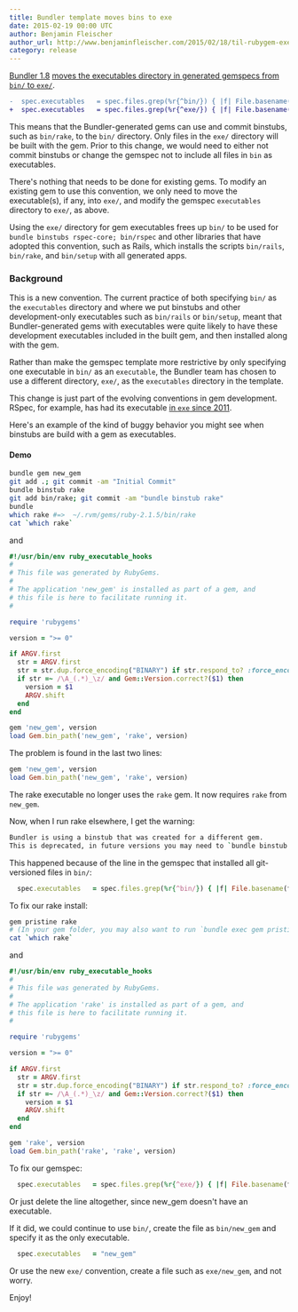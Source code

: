 ```yaml
---
title: Bundler template moves bins to exe
date: 2015-02-19 00:00 UTC
author: Benjamin Fleischer
author_url: http://www.benjaminfleischer.com/2015/02/18/til-rubygem-executables-now-go-in-exe/
category: release
---
```


[Bundler 1.8](https://github.com/bundler/bundler/blob/v1.8.0/lib/bundler/templates/newgem/newgem.gemspec.tt)
[moves the executables directory in generated gemspecs from `bin/` to `exe/`](https://github.com/bundler/bundler/commit/ab3e21784c6c18702869c771fbe7ae23c82cc7c0).

~~~ diff
-  spec.executables   = spec.files.grep(%r{^bin/}) { |f| File.basename(f) }
+  spec.executables   = spec.files.grep(%r{^exe/}) { |f| File.basename(f) }
~~~

This means that the Bundler-generated gems can use and commit binstubs,
such as `bin/rake`, to the `bin/` directory.  Only files in the `exe/` directory
will be built with the gem.  Prior to this change, we would need to either not
commit binstubs or change the gemspec not to include all files in `bin` as
executables.

There's nothing that needs to be done for existing gems.  To modify an existing gem
to use this convention, we only need to move the executable(s), if any, into `exe/`,
and modify the gemspec `executables` directory to `exe/`, as above.

Using the `exe/` directory for gem executables frees up `bin/` to be used for
`bundle binstubs rspec-core; bin/rspec` and other libraries that have adopted this
convention, such as Rails, which installs the scripts `bin/rails`, `bin/rake`, and
`bin/setup` with all generated apps.

### Background

This is a new convention.  The current practice of both specifying `bin/` as the
`executables` directory and where we put binstubs and other development-only
executables such as `bin/rails` or `bin/setup`, meant that Bundler-generated
gems with executables were quite likely to have these development executables
included in the built gem, and then installed along with the gem.

Rather than make the gemspec template more restrictive by only specifying one
executable in `bin/` as an `executable`, the Bundler team has chosen to use a
different directory, `exe/`, as the `executables` directory in the template.

This change is just part of the evolving conventions in gem development.  RSpec,
for example, has had its executable [in `exe` since 2011](https://github.com/RSpec/RSpec-core/blob/v2.7.0/RSpec-core.gemspec#L19).

Here's an example of the kind of buggy behavior you might see when binstubs are
build with a gem as executables.

#### Demo

~~~ sh
bundle gem new_gem
git add .; git commit -am "Initial Commit"
bundle binstub rake
git add bin/rake; git commit -am "bundle binstub rake"
bundle
which rake #=>  ~/.rvm/gems/ruby-2.1.5/bin/rake
cat `which rake`
~~~

and

~~~ ruby
#!/usr/bin/env ruby_executable_hooks
#
# This file was generated by RubyGems.
#
# The application 'new_gem' is installed as part of a gem, and
# this file is here to facilitate running it.
#

require 'rubygems'

version = ">= 0"

if ARGV.first
  str = ARGV.first
  str = str.dup.force_encoding("BINARY") if str.respond_to? :force_encoding
  if str =~ /\A_(.*)_\z/ and Gem::Version.correct?($1) then
    version = $1
    ARGV.shift
  end
end

gem 'new_gem', version
load Gem.bin_path('new_gem', 'rake', version)
~~~

The problem is found in the last two lines:

~~~ ruby
gem 'new_gem', version
load Gem.bin_path('new_gem', 'rake', version)
~~~

The rake executable no longer uses the `rake` gem. It now requires `rake` from `new_gem`.

Now, when I run rake elsewhere, I get the warning:

~~~ sh
Bundler is using a binstub that was created for a different gem.
This is deprecated, in future versions you may need to `bundle binstub new_gem` to work around a system/bundle conflict.
~~~

This happened because of the line in the gemspec that installed all git-versioned files in `bin/`:

~~~ ruby
  spec.executables   = spec.files.grep(%r{^bin/}) { |f| File.basename(f) }
~~~

To fix our rake install:

~~~ sh
gem pristine rake
# (In your gem folder, you may also want to run `bundle exec gem pristine rake`)
cat `which rake`
~~~

and

~~~ ruby
#!/usr/bin/env ruby_executable_hooks
#
# This file was generated by RubyGems.
#
# The application 'rake' is installed as part of a gem, and
# this file is here to facilitate running it.
#

require 'rubygems'

version = ">= 0"

if ARGV.first
  str = ARGV.first
  str = str.dup.force_encoding("BINARY") if str.respond_to? :force_encoding
  if str =~ /\A_(.*)_\z/ and Gem::Version.correct?($1) then
    version = $1
    ARGV.shift
  end
end

gem 'rake', version
load Gem.bin_path('rake', 'rake', version)
~~~

To fix our gemspec:

~~~ ruby
  spec.executables   = spec.files.grep(%r{^exe/}) { |f| File.basename(f) }
~~~

Or just delete the line altogether, since new_gem doesn't have an executable.

If it did, we could continue to use `bin/`, create the file as `bin/new_gem` and
specify it as the only executable.


~~~ ruby
  spec.executables   = "new_gem"
~~~

Or use the new `exe/` convention, create a file such as `exe/new_gem`, and not worry.

Enjoy!
